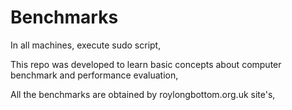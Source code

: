 # Benchmarks

In all machines, execute sudo script,

This repo was developed to learn basic concepts about computer benchmark and performance evaluation,

All the benchmarks are obtained by roylongbottom.org.uk site's,
